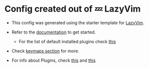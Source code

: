 # Config created out of 💤 LazyVim

* This config was generated using the starter template for [LazyVim](https://github.com/LazyVim/LazyVim).
* Refer to the [documentation](https://lazyvim.github.io/installation) to get started.
  * For the list of default installed plugins check [this](https://www.lazyvim.org/plugins)

* Check [keymaps section](https://www.lazyvim.org/keymaps#general) for more.
* For info about Plugins, check [this](https://lazy.folke.io/spec) and [this](http://www.lazyvim.org/configuration/plugins)
